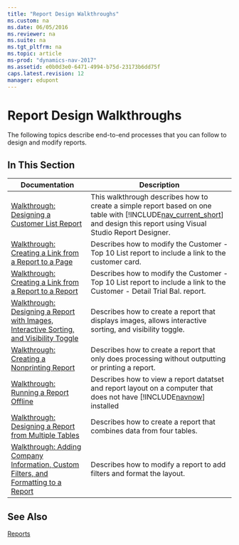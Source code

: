 ```yaml
---
title: "Report Design Walkthroughs"
ms.custom: na
ms.date: 06/05/2016
ms.reviewer: na
ms.suite: na
ms.tgt_pltfrm: na
ms.topic: article
ms-prod: "dynamics-nav-2017"
ms.assetid: e0b0d3e0-6471-4994-b75d-23173b6dd75f
caps.latest.revision: 12
manager: edupont
---
```

# Report Design Walkthroughs
The following topics describe end-to-end processes that you can follow to design and modify reports.  

## In This Section  

|Documentation|Description|  
|-------------------|-----------------|  
|[Walkthrough: Designing a Customer List Report](Walkthrough:-Designing-a-Customer-List-Report.md)|This walkthrough describes how to create a simple report based on one table with [!INCLUDE[nav_current_short](includes/nav_current_short_md.md)] and design this report using Visual Studio Report Designer.|  
|[Walkthrough: Creating a Link from a Report to a Page](Walkthrough:-Creating-a-Link-from-a-Report-to-a-Page.md)|Describes how to modify the Customer - Top 10 List report to include a link to the customer card.|  
|[Walkthrough: Creating a Link from a Report to a Report](Walkthrough:-Creating-a-Link-from-a-Report-to-a-Report.md)|Describes how to modify the Customer - Top 10 List report to include a link to the Customer - Detail Trial Bal. report.|  
|[Walkthrough: Designing a Report with Images, Interactive Sorting, and Visibility Toggle](Walkthrough:-Designing-a-Report-with-Images,-Interactive-Sorting,-and-Visibility-Toggle.md)|Describes how to create a report that displays images, allows interactive sorting, and visibility toggle.|  
|[Walkthrough: Creating a Nonprinting Report](Walkthrough:-Creating-a-Nonprinting-Report.md)|Describes how to create a report that only does processing without outputting or printing a report.|  
|[Walkthrough: Running a Report Offline](Walkthrough:-Running-a-Report-Offline.md)|Describes how to view a report datatset and report layout on a computer that does not have [!INCLUDE[navnow](includes/navnow_md.md)] installed|  
|[Walkthrough: Designing a Report from Multiple Tables](Walkthrough:-Designing-a-Report-from-Multiple-Tables.md)|Describes how to create a report that combines data from four tables.|  
|[Walkthrough: Adding Company Information, Custom Filters, and Formatting to a Report](Walkthrough:-Adding-Company-Information,-Custom-Filters,-and-Formatting-to-a-Report.md)|Describes how to modify a report to add filters and format the layout.|  

## See Also  
 [Reports](Reports.md)
